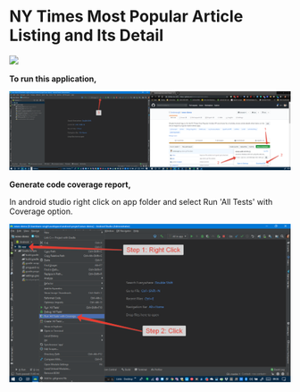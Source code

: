 
# NY Times Most Popular Article Listing and Its Detail
![](news-demo.gif)

**To run this application,** 


![run-this-application](/run-this-application.png)

**Generate code coverage report,**

In android studio right click on app folder and select Run 'All Tests' with Coverage option.

![code-coverage](/code-coverage.png)

